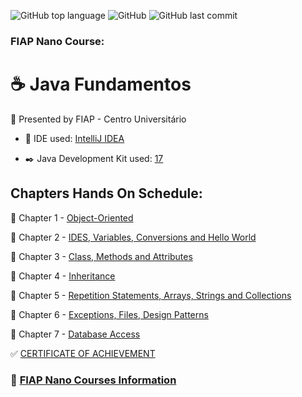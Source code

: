 ![GitHub top language](https://img.shields.io/github/languages/top/souzafcharles/Java-Fundamentos)
![GitHub](https://img.shields.io/github/license/souzafcharles/Java-Fundamentos)
![GitHub last commit](https://img.shields.io/github/last-commit/souzafcharles/Java-Fundamentos)


### FIAP  Nano Course: 
# :coffee: Java Fundamentos

:triangular_flag_on_post: Presented by FIAP - Centro Universitário 
   - :white_square_button: IDE used: [IntelliJ IDEA](https://www.jetbrains.com/idea/)

   - :black_nib: Java Development Kit used: [17](https://www.oracle.com/java/technologies/downloads/)

## Chapters Hands On Schedule:

:open_file_folder: Chapter 1 - [Object-Oriented](https://github.com/souzafcharles/Java-Fundamentos/tree/master/Chapter-01-Object-Oriented)

:open_file_folder: Chapter 2 - [IDES, Variables, Conversions and Hello World](https://github.com/souzafcharles/Java-Fundamentos/tree/master/Chapter-02-IDES-Variables-Conversions-Hello-World)

:open_file_folder: Chapter 3 - [Class, Methods and Attributes](https://github.com/souzafcharles/Java-Fundamentos/tree/master/Chapter-03-Class-Methods-Attributes)

:open_file_folder: Chapter 4 - [Inheritance](https://github.com/souzafcharles/Java-Fundamentos/tree/master/Chapter-04-Inheritance)

:open_file_folder: Chapter 5 - [Repetition Statements, Arrays, Strings and Collections](https://github.com/souzafcharles/Java-Fundamentos/tree/master/Chapter-05-RepetitionStatements-Arrays-Strings-Collections)

:open_file_folder: Chapter 6 - [Exceptions, Files, Design Patterns](https://github.com/souzafcharles/Java-Fundamentos/tree/master/Chapter-06-Exceptions-Files-Design-Patterns)

:open_file_folder: Chapter 7 - [Database Access](https://github.com/souzafcharles/Java-Fundamentos/tree/master/Chapter-07-Database-Access)



:white_check_mark: [CERTIFICATE OF ACHIEVEMENT](https://github.com/souzafcharles/Java-Fundamentos/blob/master/CERTIFICATE.pdf)
  


### :link: [FIAP Nano Courses Information](https://www.fiap.com.br/graduacao/#nano-courses) 
